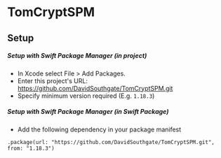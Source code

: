 # TomCryptSPM
## Setup
##### Setup with Swift Package Manager (in project)
* In Xcode select File > Add Packages.
* Enter this project's URL: https://github.com/DavidSouthgate/TomCryptSPM.git
* Specify minimum version required (E.g. `1.18.3`)

##### Setup with Swift Package Manager (in Swift Package)
* Add the following dependency in your package manifest

```
.package(url: "https://github.com/DavidSouthgate/TomCryptSPM.git", from: "1.18.3")
```
